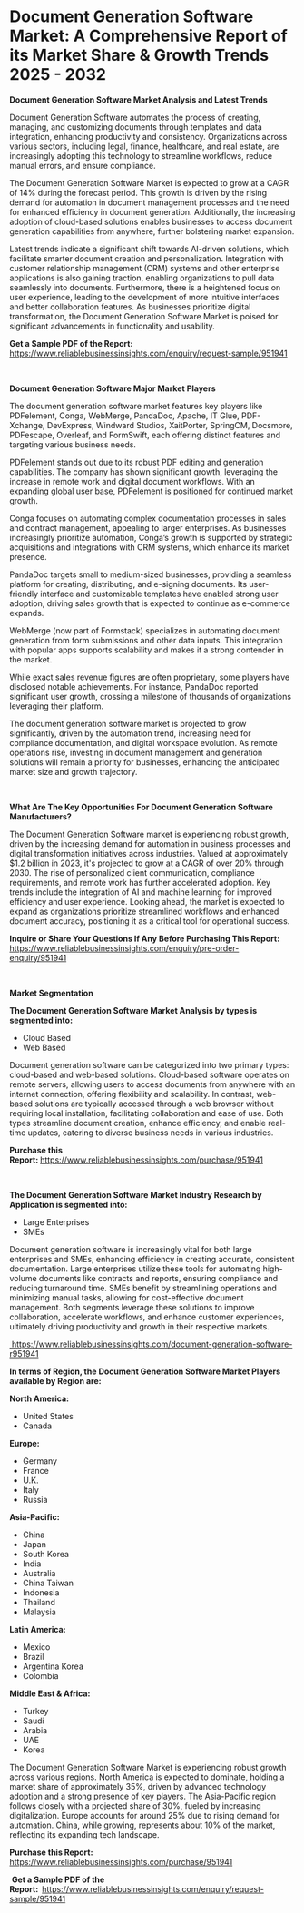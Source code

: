 <p><h1>Document Generation Software Market: A Comprehensive Report of its Market Share & Growth Trends 2025 - 2032</h1></p><p><strong>Document Generation Software Market Analysis and Latest Trends</strong></p>
<p><p>Document Generation Software automates the process of creating, managing, and customizing documents through templates and data integration, enhancing productivity and consistency. Organizations across various sectors, including legal, finance, healthcare, and real estate, are increasingly adopting this technology to streamline workflows, reduce manual errors, and ensure compliance.</p><p>The Document Generation Software Market is expected to grow at a CAGR of 14% during the forecast period. This growth is driven by the rising demand for automation in document management processes and the need for enhanced efficiency in document generation. Additionally, the increasing adoption of cloud-based solutions enables businesses to access document generation capabilities from anywhere, further bolstering market expansion.</p><p>Latest trends indicate a significant shift towards AI-driven solutions, which facilitate smarter document creation and personalization. Integration with customer relationship management (CRM) systems and other enterprise applications is also gaining traction, enabling organizations to pull data seamlessly into documents. Furthermore, there is a heightened focus on user experience, leading to the development of more intuitive interfaces and better collaboration features. As businesses prioritize digital transformation, the Document Generation Software Market is poised for significant advancements in functionality and usability.</p></p>
<p><strong>Get a Sample PDF of the Report:&nbsp;</strong> <a href="https://www.reliablebusinessinsights.com/enquiry/request-sample/951941?utm_campaign=2238&utm_medium=2&utm_source=Github&utm_content=ia&utm_term=17042025&utm_id=document-generation-software">https://www.reliablebusinessinsights.com/enquiry/request-sample/951941</a></p>
<p>&nbsp;</p>
<p><strong>Document Generation Software Major Market Players</strong></p>
<p><p>The document generation software market features key players like PDFelement, Conga, WebMerge, PandaDoc, Apache, IT Glue, PDF-Xchange, DevExpress, Windward Studios, XaitPorter, SpringCM, Docsmore, PDFescape, Overleaf, and FormSwift, each offering distinct features and targeting various business needs.</p><p>PDFelement stands out due to its robust PDF editing and generation capabilities. The company has shown significant growth, leveraging the increase in remote work and digital document workflows. With an expanding global user base, PDFelement is positioned for continued market growth.</p><p>Conga focuses on automating complex documentation processes in sales and contract management, appealing to larger enterprises. As businesses increasingly prioritize automation, Conga’s growth is supported by strategic acquisitions and integrations with CRM systems, which enhance its market presence.</p><p>PandaDoc targets small to medium-sized businesses, providing a seamless platform for creating, distributing, and e-signing documents. Its user-friendly interface and customizable templates have enabled strong user adoption, driving sales growth that is expected to continue as e-commerce expands.</p><p>WebMerge (now part of Formstack) specializes in automating document generation from form submissions and other data inputs. This integration with popular apps supports scalability and makes it a strong contender in the market.</p><p>While exact sales revenue figures are often proprietary, some players have disclosed notable achievements. For instance, PandaDoc reported significant user growth, crossing a milestone of thousands of organizations leveraging their platform.</p><p>The document generation software market is projected to grow significantly, driven by the automation trend, increasing need for compliance documentation, and digital workspace evolution. As remote operations rise, investing in document management and generation solutions will remain a priority for businesses, enhancing the anticipated market size and growth trajectory.</p></p>
<p>&nbsp;</p>
<p><strong>What Are The Key Opportunities For Document Generation Software Manufacturers?</strong></p>
<p><p>The Document Generation Software market is experiencing robust growth, driven by the increasing demand for automation in business processes and digital transformation initiatives across industries. Valued at approximately $1.2 billion in 2023, it's projected to grow at a CAGR of over 20% through 2030. The rise of personalized client communication, compliance requirements, and remote work has further accelerated adoption. Key trends include the integration of AI and machine learning for improved efficiency and user experience. Looking ahead, the market is expected to expand as organizations prioritize streamlined workflows and enhanced document accuracy, positioning it as a critical tool for operational success.</p></p>
<p><strong>Inquire or Share Your Questions If Any Before Purchasing This Report:</strong> <a href="https://www.reliablebusinessinsights.com/enquiry/pre-order-enquiry/951941?utm_campaign=2238&utm_medium=2&utm_source=Github&utm_content=ia&utm_term=17042025&utm_id=document-generation-software">https://www.reliablebusinessinsights.com/enquiry/pre-order-enquiry/951941</a></p>
<p>&nbsp;</p>
<p><strong>Market Segmentation</strong></p>
<p><strong>The Document Generation Software Market Analysis by types is segmented into:</strong></p>
<p><ul><li>Cloud Based</li><li>Web Based</li></ul></p>
<p><p>Document generation software can be categorized into two primary types: cloud-based and web-based solutions. Cloud-based software operates on remote servers, allowing users to access documents from anywhere with an internet connection, offering flexibility and scalability. In contrast, web-based solutions are typically accessed through a web browser without requiring local installation, facilitating collaboration and ease of use. Both types streamline document creation, enhance efficiency, and enable real-time updates, catering to diverse business needs in various industries.</p></p>
<p><strong>Purchase this Report:&nbsp;</strong><a href="https://www.reliablebusinessinsights.com/purchase/951941?utm_campaign=2238&utm_medium=2&utm_source=Github&utm_content=ia&utm_term=17042025&utm_id=document-generation-software">https://www.reliablebusinessinsights.com/purchase/951941</a></p>
<p>&nbsp;</p>
<p><strong>The Document Generation Software Market Industry Research by Application is segmented into:</strong></p>
<p><ul><li>Large Enterprises</li><li>SMEs</li></ul></p>
<p><p>Document generation software is increasingly vital for both large enterprises and SMEs, enhancing efficiency in creating accurate, consistent documentation. Large enterprises utilize these tools for automating high-volume documents like contracts and reports, ensuring compliance and reducing turnaround time. SMEs benefit by streamlining operations and minimizing manual tasks, allowing for cost-effective document management. Both segments leverage these solutions to improve collaboration, accelerate workflows, and enhance customer experiences, ultimately driving productivity and growth in their respective markets.</p></p>
<p><a href="https://www.reliablebusinessinsights.com/document-generation-software-r951941?utm_campaign=2238&utm_medium=2&utm_source=Github&utm_content=ia&utm_term=17042025&utm_id=document-generation-software">&nbsp;https://www.reliablebusinessinsights.com/document-generation-software-r951941</a></p>
<p><strong>In terms of Region, the Document Generation Software Market Players available by Region are:</strong></p>
<p>
    <p> <strong> North America: </strong>
        <ul>
            <li>United States</li>
            <li>Canada</li>
        </ul>
        </p> 
    <p> <strong> Europe: </strong>
        <ul>
            <li>Germany</li>
            <li>France</li>
            <li>U.K.</li>
            <li>Italy</li>
            <li>Russia</li>
        </ul>
        </p> 
    <p> <strong> Asia-Pacific: </strong>
        <ul>
            <li>China</li>
            <li>Japan</li>
            <li>South Korea</li>
            <li>India</li>
            <li>Australia</li>
            <li>China Taiwan</li>
            <li>Indonesia</li>
            <li>Thailand</li>
            <li>Malaysia</li>
        </ul>
        </p> 
    <p> <strong> Latin America: </strong>
        <ul>
            <li>Mexico</li>
            <li>Brazil</li>
            <li>Argentina Korea</li>
            <li>Colombia</li>
        </ul>
        </p> 
    <p> <strong> Middle East & Africa: </strong>
        <ul>
            <li>Turkey</li>
            <li>Saudi</li>
            <li>Arabia</li>
            <li>UAE</li>
            <li>Korea</li>
        </ul>
    </p>
    </p>
<p><p>The Document Generation Software Market is experiencing robust growth across various regions. North America is expected to dominate, holding a market share of approximately 35%, driven by advanced technology adoption and a strong presence of key players. The Asia-Pacific region follows closely with a projected share of 30%, fueled by increasing digitalization. Europe accounts for around 25% due to rising demand for automation. China, while growing, represents about 10% of the market, reflecting its expanding tech landscape.</p></p>
<p><strong>Purchase this Report: </strong><a href="https://www.reliablebusinessinsights.com/purchase/951941?utm_campaign=2238&utm_medium=2&utm_source=Github&utm_content=ia&utm_term=17042025&utm_id=document-generation-software">https://www.reliablebusinessinsights.com/purchase/951941</a></p>
<p>&nbsp;<strong>Get a Sample PDF of the Report:&nbsp;&nbsp;</strong><a href="https://www.reliablebusinessinsights.com/enquiry/request-sample/951941?utm_campaign=2238&utm_medium=2&utm_source=Github&utm_content=ia&utm_term=17042025&utm_id=document-generation-software">https://www.reliablebusinessinsights.com/enquiry/request-sample/951941</a></p>
<p><strong></strong></p>
<p><p></p><p></p><p></p></p>